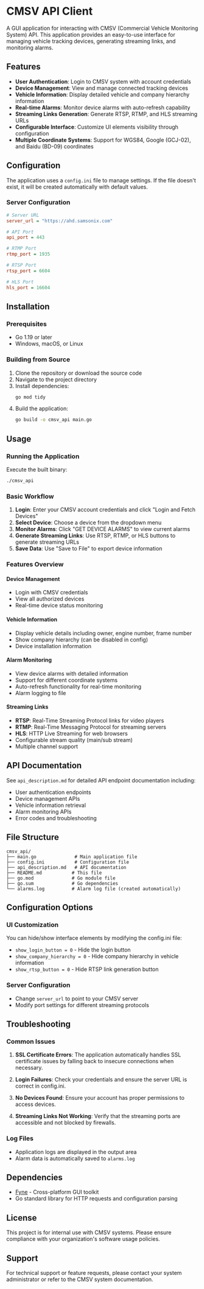 # CMSV API Client

A GUI application for interacting with CMSV (Commercial Vehicle Monitoring System) API. This application provides an easy-to-use interface for managing vehicle tracking devices, generating streaming links, and monitoring alarms.

## Features

- **User Authentication**: Login to CMSV system with account credentials
- **Device Management**: View and manage connected tracking devices
- **Vehicle Information**: Display detailed vehicle and company hierarchy information
- **Real-time Alarms**: Monitor device alarms with auto-refresh capability
- **Streaming Links Generation**: Generate RTSP, RTMP, and HLS streaming URLs
- **Configurable Interface**: Customize UI elements visibility through configuration
- **Multiple Coordinate Systems**: Support for WGS84, Google (GCJ-02), and Baidu (BD-09) coordinates

## Configuration

The application uses a `config.ini` file to manage settings. If the file doesn't exist, it will be created automatically with default values.

### Server Configuration
```ini
# Server URL
server_url = "https://ahd.samsonix.com"

# API Port
api_port = 443

# RTMP Port
rtmp_port = 1935

# RTSP Port
rtsp_port = 6604

# HLS Port
hls_port = 16604
```
## Installation

### Prerequisites
- Go 1.19 or later
- Windows, macOS, or Linux

### Building from Source
1. Clone the repository or download the source code
2. Navigate to the project directory
3. Install dependencies:
   ```bash
   go mod tidy
   ```
4. Build the application:
   ```bash
   go build -o cmsv_api main.go
   ```

## Usage

### Running the Application
Execute the built binary:
```bash
./cmsv_api
```

### Basic Workflow
1. **Login**: Enter your CMSV account credentials and click "Login and Fetch Devices"
2. **Select Device**: Choose a device from the dropdown menu
3. **Monitor Alarms**: Click "GET DEVICE ALARMS" to view current alarms
4. **Generate Streaming Links**: Use RTSP, RTMP, or HLS buttons to generate streaming URLs
5. **Save Data**: Use "Save to File" to export device information

### Features Overview

#### Device Management
- Login with CMSV credentials
- View all authorized devices
- Real-time device status monitoring

#### Vehicle Information
- Display vehicle details including owner, engine number, frame number
- Show company hierarchy (can be disabled in config)
- Device installation information

#### Alarm Monitoring
- View device alarms with detailed information
- Support for different coordinate systems
- Auto-refresh functionality for real-time monitoring
- Alarm logging to file

#### Streaming Links
- **RTSP**: Real-Time Streaming Protocol links for video players
- **RTMP**: Real-Time Messaging Protocol for streaming servers
- **HLS**: HTTP Live Streaming for web browsers
- Configurable stream quality (main/sub stream)
- Multiple channel support

## API Documentation

See `api_description.md` for detailed API endpoint documentation including:
- User authentication endpoints
- Device management APIs
- Vehicle information retrieval
- Alarm monitoring APIs
- Error codes and troubleshooting

## File Structure

```
cmsv_api/
├── main.go              # Main application file
├── config.ini           # Configuration file
├── api_description.md   # API documentation
├── README.md           # This file
├── go.mod              # Go module file
├── go.sum              # Go dependencies
└── alarms.log          # Alarm log file (created automatically)
```

## Configuration Options

### UI Customization
You can hide/show interface elements by modifying the config.ini file:

- `show_login_button = 0` - Hide the login button
- `show_company_hierarchy = 0` - Hide company hierarchy in vehicle information
- `show_rtsp_button = 0` - Hide RTSP link generation button

### Server Configuration
- Change `server_url` to point to your CMSV server
- Modify port settings for different streaming protocols

## Troubleshooting

### Common Issues

1. **SSL Certificate Errors**: The application automatically handles SSL certificate issues by falling back to insecure connections when necessary.

2. **Login Failures**: Check your credentials and ensure the server URL is correct in config.ini.

3. **No Devices Found**: Ensure your account has proper permissions to access devices.

4. **Streaming Links Not Working**: Verify that the streaming ports are accessible and not blocked by firewalls.

### Log Files
- Application logs are displayed in the output area
- Alarm data is automatically saved to `alarms.log`

## Dependencies

- [Fyne](https://fyne.io/) - Cross-platform GUI toolkit
- Go standard library for HTTP requests and configuration parsing

## License

This project is for internal use with CMSV systems. Please ensure compliance with your organization's software usage policies.

## Support

For technical support or feature requests, please contact your system administrator or refer to the CMSV system documentation.
